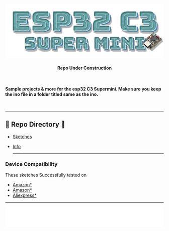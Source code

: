 ![Header](Images/Mainheader.png)

<div align="center">
<h4>Repo Under Construction</h4>
</div>

<br>

<b>Sample projects & more for the esp32 C3 Supermini. Make sure you keep the ino file in a folder titled same as the ino.</b>

<br>

___

## 📁 Repo Directory 📁

- <a href=https://github.com/ATOMNFT/ESP32-C3-Hub/tree/main/Sketches>Sketches</a>
- <a href=#>Info</a>
  
  <hr>
  
### Device Compatibility

These sketches Successfully tested on
- [Amazon\*]()
- [Amazon\*]()
- [Aliexpress\*]()

---

<p align="center">
<img src="https://github.com/ATOMNFT/ESP32-CYD-Projects/blob/main/images/Repolike.svg">
</p>
